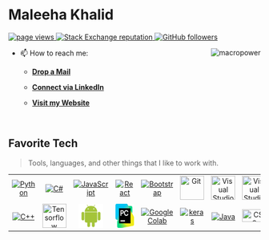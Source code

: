 <h1 align="left" id="macropower-title">Maleeha Khalid </h1>


<p align="left">
  <a href="https://github.com/MacroPower/MacroPower">
    <img src="https://komarev.com/ghpvc/?username=maleehak" alt="page views" />
  </a>
  <a href="https://stackoverflow.com/users/10846501/maleeha-khalid">
    <img alt="Stack Exchange reputation" src="https://img.shields.io/stackexchange/stackoverflow/r/10846501?color=orange&label=reputation&logo=stackoverflow">
  </a>
  <a href="https://img.shields.io/github/followers/maleehak?label=Follow&style=social">
    <img alt="GitHub followers" src="https://img.shields.io/github/followers/maleehak?color=green&logo=github">
  </a>
</p>
<a href="#maleehak-title">
  <img src="https://github-readme-stats.vercel.app/api?username=maleehak&show_icons=true&count_private=true&include_all_commits=true" alt="macropower" align="right" />
</a>

- 📫 How to reach me:

    * [**Drop a Mail**](mailto:maleehakhalid604@gmail.com)

    * [**Connect via LinkedIn**](https://www.linkedin.com/in/maleeha-khalid-097b9a175/)

    * [**Visit my Website**](https://maleehak.github.io/)
<br>

<h2 align="left" id="macropower-tech">Favorite Tech</h2>

> Tools, languages, and other things that I like to work with.

<table>
  <tr>
     <td align="center" width="96">
      <a href="#maleehak-tech">
        <img title="Python" src="https://devicons.github.io/devicon/devicon.git/icons/python/python-original.svg" width="40" height="40" alt="Python" />
      </a>
    </td>
    <td align="center" width="96">
      <a href="#maleehak-tech">
        <img title="C#"  src="https://devicons.github.io/devicon/devicon.git/icons/csharp/csharp-original.svg" width="40" height="40" alt="C#" />
      </a>
    </td>
    <td align="center" width="96">
      <a href="#maleeha-tech">
        <img title="JS" src="https://devicons.github.io/devicon/devicon.git/icons/javascript/javascript-original.svg" width="48" height="48" alt="JavaScript" />
      </a>
    </td>
    <td align="center" width="96">
      <a href="#maleehak-tech" >
        <img title="React" src="https://devicons.github.io/devicon/devicon.git/icons/react/react-original.svg"  width="48" height="48" alt="React" />
      </a>
    </td>
    <td align="center" width="96">
      <a href="#maleehak-tech">
        <img title="Bootstrap" src="https://devicons.github.io/devicon/devicon.git/icons/bootstrap/bootstrap-plain.svg"  width="48" height="48" alt="Bootstrap" />
      </a>
    </td>
    <td align="center" width="96">
      <a href="#maleehak-tech">
         <img title="Git"   width="48" height="48" src="https://github.com/zumrudu-anka/zumrudu-anka/blob/master/images/git-original.svg">
      </a>
    </td>
    <td align="center" width="96">
      <a href="#maleehak-tech">
      <img title="Visual Studio Code"  width="48" height="48" src="https://github.com/zumrudu-anka/zumrudu-anka/blob/master/images/vscode.png">
      </a>
    </td>
       <td align="center" width="96">
      <a href="#maleehak-tech">
      <img title="Visual Studio Code"   width="48" height="48" src="https://github.com/zumrudu-anka/zumrudu-anka/blob/master/images/visualstudio.png">
      </a>
    </td>
      <td align="center" width="96">
      <a href="#maleehak-tech">
      <img title="C"  width="48" height="48" src="https://github.com/zumrudu-anka/zumrudu-anka/blob/master/images/c.svg">
      </a>
    </td>
  </tr>
  <tr>
    <td align="center" width="96"> 
      <a href="#maleehak-tech" >
        <img title="C++"  src="https://github.com/zumrudu-anka/zumrudu-anka/blob/master/images/cpp.svg" width="48" height="48" alt="C++" />
      </a>
    </td>
    <td align="center" width="96">
      <a href="#maleehak-tech" >
     <img title="Tensorflow"  src="https://github.com/valohai/ml-logos/blob/master/tensorflow-text.svg"  width="48" height="48"/ >
      </a>
    </td>
    <td align="center"  width="96">
      <a href="#maleehak-tech">
        <img title="Android" src="https://github.com/devicons/devicon/blob/master/icons/android/android-original.svg" width="48" height="48" alt="android" />
      </a>
    </td>
    <td align="center"  width="96">
      <a href="#maleehak-tech">
        <img title="Pycharm" src="https://github.com/devicons/devicon/blob/master/icons/pycharm/pycharm-original.svg"  width="48" height="48" alt="Pycharm" />
      </a>
    </td>
    <td align="center" width="96">
      <a href="#maleehak-tech">
        <img title="Colab" src="https://github.com/googlecolab/open_in_colab/blob/main/images/icon32.png" width="48" height="48" alt="Google Colab" />
      </a>
    </td>
    <td align="center"  width="96">
      <a href="#maleehak-tech">
        <img  title="Keras" src="https://github.com/valohai/ml-logos/blob/master/keras.svg"  width="48" height="48" alt="keras" />
      </a>
    </td>
    <td align="center" width="96">
      <a href="#maleehak-tech" >
        <img  title="Java" src="https://github.com/zumrudu-anka/zumrudu-anka/blob/master/images/java-original.svg"  width="48" height="48" alt="Java" />
      </a>
    </td>
    <td align="center" width="96">
      <a href="#macropower-tech" >
        <img title="CSS" height="25" src="https://github.com/zumrudu-anka/zumrudu-anka/blob/master/images/css.svg"   width="48" height="48"/>
      </a>
    </td>
    <td align="center" width="96">
      <a href="#maleehak-tech" >
       <img title=".NetCore" width="48" height="48" src="https://github.com/zumrudu-anka/zumrudu-anka/blob/master/images/dotnetcore.svg"/>
      </a>
    </td>
  </tr>
  
</table>
